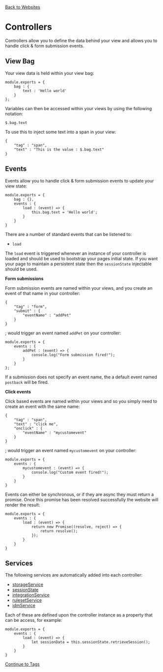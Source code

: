 [Back to Websites](/documentation/websites)

# Controllers

Controllers allow you to define the data behind your view and allows you to handle click & form submission events.

## View Bag

Your view data is held within your view bag:

```
module.exports = {
	bag : {
		text : 'Hello world'
	}
};
```

Variables can then be accessed within your views by using the following notation:

```
$.bag.text
```

To use this to inject some text into a span in your view:

```
{
	"tag" : "span",
	"text" : "This is the value : $.bag.text"
}
```

## Events

Events allow you to handle click & form submission events to update your view state:

```
module.exports = {
	bag : {},
	events : {
		load : (event) => {
			this.bag.text = 'Hello world';
		}
	}
}
```

There are a number of standard events that can be listened to:

* `load`

The `load` event is triggered whenever an instance of your controller is loaded and should be used to bootstrap your pages initial state. If you want your page to maintain a persistent state then the `sessionState` injectable should be used.

**Form submissions**

Form submission events are named within your views, and you create an event of that name in your controller:

```
{
	"tag" : "form",
	"submit" : {
		"eventName" : "addPet"
	}
}
```

; would trigger an event named `addPet` on your controller:

```
module.exports = {
	events : {
		addPet : (event) => {
			console.log("Form submission fired!");
		}
	}
};
```

If a submission does not specify an event name, the a default event named `postback` will be fired.

**Click events**

Click based events are named within your views and so you simply need to create an event with the same name:

```
{
	"tag" : "span",
	"text" : "click me",
	"onclick" : {
		"eventName" : "mycustomevent"
	}
}
```

; would trigger an event named `mycustomevent` on your controller:

```
module.exports = {
	events : {
		mycustomevent : (event) => {
			console.log("Custom event fired!");
		}
	}
}
```

Events can either be synchronous, or if they are async they must return a promise. Once this promise has been resolved successfully the website will render the result:

```
module.exports = {
	events : {
		load : (event) => {
			return new Promise((resolve, reject) => {
				return resolve();
			});
		}
	}
}
```

## Services

The following services are automatically added into each controller:

* [storageService](/documentation/websites/storageService)
* [sessionState](/documentation/websites/sessionState)
* [integrationService](/documentation/websites/integrationService)
* [rulesetService](/documentation/websites/rulesetService)
* [idmService](/documentation/websites/idmService)

Each of these are defined upon the controller instance as a property that can be access, for example:

```
module.exports = {
	events : {
		load : (event) => {
			let sessionData = this.sessionState.retrieveSession();
		}
	}
}
```

[Continue to Tags](/documentation/websites/tags)